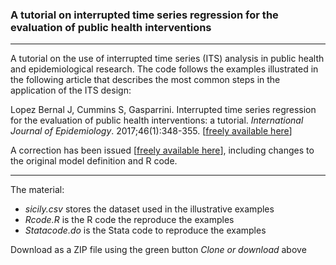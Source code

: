 ### A tutorial on interrupted time series regression for the evaluation of public health interventions

------------------------------------------------------------------------

A tutorial on the use of interrupted time series (ITS) analysis in public health and epidemiological research. The code follows the examples illustrated in the following article that describes the most common steps in the application of the ITS design:

Lopez Bernal J, Cummins S, Gasparrini. Interrupted time series regression for the evaluation of public health interventions: a tutorial. *International Journal of Epidemiology*. 2017;46(1):348-355. [[freely available here](http://www.ag-myresearch.com/2017_lopezbernal_ije.html)]

A correction has been issued [[freely available here](http://www.ag-myresearch.com/2017_lopezbernal_ije.html)], including changes to the original model definition and R code.

------------------------------------------------------------------------

The material:

-   *sicily.csv* stores the dataset used in the illustrative examples
-   *Rcode.R* is the R code the reproduce the examples
-   *Statacode.do* is the Stata code to reproduce the examples

Download as a ZIP file using the green button *Clone or download* above
